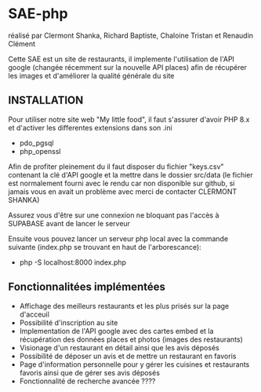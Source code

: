 # SAE-php

réalisé par Clermont Shanka, Richard Baptiste, Chaloine Tristan et Renaudin Clément

Cette SAE est un site de restaurants, il implemente l'utilisation de l'API google (changée récemment sur la nouvelle API places) afin de récupérer les images et d'améliorer la qualité générale du site


## INSTALLATION

Pour utiliser notre site web "My little food", il faut s'assurer d'avoir PHP 8.x et d'activer les differentes extensions dans son .ini
- pdo_pgsql
- php_openssl

Afin de profiter pleinement du il faut disposer du fichier "keys.csv" contenant la clé d'API google et la mettre dans le dossier src/data
(le fichier est normalement fourni avec le rendu car non disponible sur github, si jamais vous en avait un problème avec merci de contacter CLERMONT SHANKA)

Assurez vous d'être sur une connexion ne bloquant pas l'accès à SUPABASE avant de lancer le serveur

Ensuite vous pouvez lancer un serveur php local avec la commande suivante (index.php se trouvant en haut de l'arborescance):
- php -S localhost:8000 index.php


## Fonctionnalitées implémentées

- Affichage des meilleurs restaurants et les plus prisés sur la page d'acceuil
- Possibilité d'inscription au site
- Implementation de l'API google avec des cartes embed et la récupération des données places et photos (images des restaurants)
- Visionage d'un restaurant en détail ainsi que les avis déposés
- Possibilité de déposer un avis et de mettre un restaurant en favoris
- Page d'information personnelle pour y gérer les cuisines et restaurants favoris ainsi que de gérer ses avis déposés
- Fonctionnalité de recherche avancée ????
